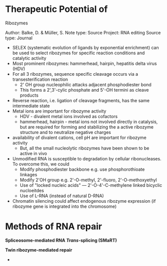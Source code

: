 # Therapeutic Potential of
Ribozymes

Author: Balke, D. & Müller, S.
Note type: Source
Project: RNA editing
Source type: Journal

- SELEX (systematic evolution of ligands by exponential enrichment) can be used to select ribozymes for specific reaction conditions and catalytic activity
- Most prominent ribozymes: hammerhead, hairpin, hepatitis delta virus (HDV)
- For all 3 ribozymes, sequence specific cleavage occurs via a transesterification reaction
    - 2' OH group nucleophilic attacks adjacent phosphodiester bond
    - This forms a 2',3'-cylic phosphate and 5'-OH termini as cleave products
- Reverse reaction, i.e. ligation of cleavage fragments, has the same intermediate state
- Metal ions are important for ribozyme activity
    - HDV - divalent metal ions involved as cofactors
    - hammerhead, hairpin - metal ions not involved directly in catalysis, but are required for forming and stabilizing the a  active ribozyme structure and to neutralize negative charges
- availability of divalent cations, cell pH are important for ribozyme activity
    - But, all the small nucleolytic ribozymes have been shown to be active in vivo
- Unmodified RNA is susceptible to degradation by cellular ribonucleases. To overcome this, we could
    - Modify phosphodiester backbone e.g. use phosphorothioate linkages
    - Modify 2'OH group e.g. 2'-O-methyl, 2'-fluoro, 2'-O-methoxyethyl
    - Use of "locked nucleic acids" — 2'-O-4'-C-methylene linked bicyclic nucloeitdes
    - Use of L-RNA (instead of natural D-RNA)
- Chromatin silencing could affect endogenous ribozyme expression (if ribozyme gene is integrated into the chromosome)

# **Methods of RNA repair**

**Spliceosome-mediated RNA *Trans*-splicing (SMaRT)**

**Twin ribozyme-mediated repair**

-
